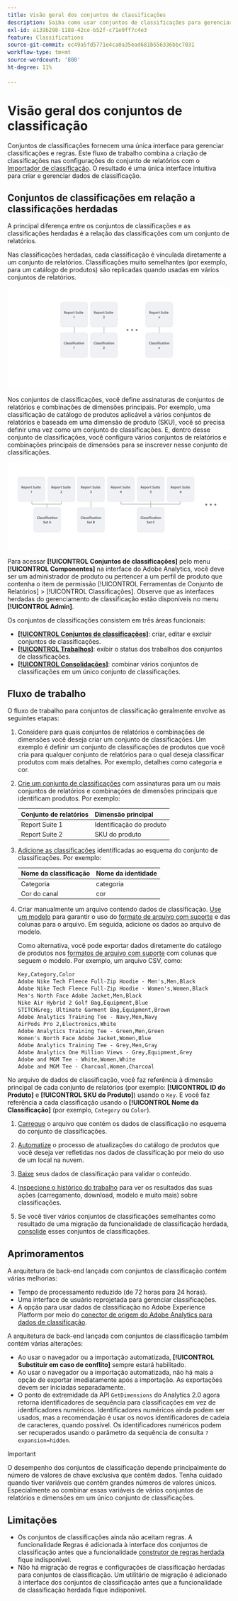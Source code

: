 ```yaml
---
title: Visão geral dos conjuntos de classificações
description: Saiba como usar conjuntos de classificações para gerenciar dados de classificação. Entenda como os conjuntos de classificações diferem das classificações herdadas.
exl-id: a139b298-1188-42ce-b52f-c71e0ff7c4e3
feature: Classifications
source-git-commit: ec49a5fd5771e4ca0a35ead681b556336bbc7031
workflow-type: tm+mt
source-wordcount: '800'
ht-degree: 11%

---
```


# Visão geral dos conjuntos de classificação

Conjuntos de classificações fornecem uma única interface para gerenciar classificações e regras. Este fluxo de trabalho combina a criação de classificações nas configurações do conjunto de relatórios com o [Importador de classificação](/help/components/classifications/sets/manage/set-manager.md). O resultado é uma única interface intuitiva para criar e gerenciar dados de classificação.


## Conjuntos de classificações em relação a classificações herdadas

A principal diferença entre os conjuntos de classificações e as classificações herdadas é a relação das classificações com um conjunto de relatórios.

Nas classificações herdadas, cada classificação é vinculada diretamente a um conjunto de relatórios. Classificações muito semelhantes (por exemplo, para um catálogo de produtos) são replicadas quando usadas em vários conjuntos de relatórios.

![Classificação herdada](manage/assets/classifications-legacy.svg)

Nos conjuntos de classificações, você define assinaturas de conjuntos de relatórios e combinações de dimensões principais. Por exemplo, uma classificação de catálogo de produtos aplicável a vários conjuntos de relatórios e baseada em uma dimensão de produto (SKU), você só precisa definir uma vez como um conjunto de classificações. E, dentro desse conjunto de classificações, você configura vários conjuntos de relatórios e combinações principais de dimensões para se inscrever nesse conjunto de classificações.

![Conjuntos de classificações](manage/assets/classifications-sets.svg)


Para acessar **[!UICONTROL Conjuntos de classificações]** pelo menu **[!UICONTROL Componentes]** na interface do Adobe Analytics, você deve ser um administrador de produto ou pertencer a um perfil de produto que contenha o item de permissão [!UICONTROL Ferramentas de Conjunto de Relatórios] > [!UICONTROL Classificações]. Observe que as interfaces herdadas do gerenciamento de classificação estão disponíveis no menu **[!UICONTROL Admin]**.

Os conjuntos de classificações consistem em três áreas funcionais:

* [**[!UICONTROL Conjuntos de classificações]**](manage/set-manager.md): criar, editar e excluir conjuntos de classificações.
* [**[!UICONTROL Trabalhos]**](job-manager.md): exibir o status dos trabalhos dos conjuntos de classificações.
* [**[!UICONTROL Consolidações]**](consolidations/manage.md): combinar vários conjuntos de classificações em um único conjunto de classificações.


## Fluxo de trabalho

O fluxo de trabalho para conjuntos de classificação geralmente envolve as seguintes etapas:

1. Considere para quais conjuntos de relatórios e combinações de dimensões você deseja criar um conjunto de classificações. Um exemplo é definir um conjunto de classificações de produtos que você cria para qualquer conjunto de relatórios para o qual deseja classificar produtos com mais detalhes. Por exemplo, detalhes como categoria e cor.
1. [Crie um conjunto de classificações](/help/components/classifications/sets/manage/create.md) com assinaturas para um ou mais conjuntos de relatórios e combinações de dimensões principais que identificam produtos. Por exemplo:

   | Conjunto de relatórios | Dimensão principal |
   |---|---|
   | Report Suite 1 | Identificação do produto |
   | Report Suite 2 | SKU do produto |

1. [Adicione as classificações](/help/components/classifications/sets/manage/schema.md#add) identificadas ao esquema do conjunto de classificações. Por exemplo:

   | Nome da classificação | Nome da identidade |
   |---|---|
   | Categoria | categoria |
   | Cor do canal | cor |

1. Criar manualmente um arquivo contendo dados de classificação. [Use um modelo](/help/components/classifications/sets/manage/schema.md#template) para garantir o uso do [formato de arquivo com suporte](data-files.md#classification-set-file-formats) e das colunas para o arquivo. Em seguida, adicione os dados ao arquivo de modelo.

   Como alternativa, você pode exportar dados diretamente do catálogo de produtos nos [formatos de arquivo com suporte](data-files.md#classification-set-file-formats) com colunas que seguem o modelo. Por exemplo, um arquivo CSV, como:

   ```
   Key,Category,Color
   Adobe Nike Tech Fleece Full-Zip Hoodie - Men's,Men,Black
   Adobe Nike Tech Fleece Full-Zip Hoodie - Women's,Women,Black
   Men's North Face Adobe Jacket,Men,Black
   Nike Air Hybrid 2 Golf Bag,Equipment,Blue
   STITCH&reg; Ultimate Garment Bag,Equipment,Brown
   Adobe Analytics Training Tee - Navy,Men,Navy
   AirPods Pro 2,Electronics,White
   Adobe Analytics Training Tee - Green,Men,Green
   Women's North Face Adobe Jacket,Women,Blue
   Adobe Analytics Training Tee - Grey,Men,Gray
   Adobe Analytics One Million Views - Grey,Equipment,Grey
   Adobe and MGM Tee - White,Women,White
   Adobe and MGM Tee - Charcoal,Women,Charcoal
   ```

No arquivo de dados de classificação, você faz referência à dimensão principal de cada conjunto de relatórios (por exemplo: **[!UICONTROL ID do Produto]** e **[!UICONTROL SKU do Produto]**) usando o `Key`. E você faz referência a cada classificação usando o **[!UICONTROL Nome da Classificação]** (por exemplo, `Category` ou `Color`).

1. [Carregue](/help/components/classifications/sets/manage/schema.md#upload) o arquivo que contém os dados de classificação no esquema do conjunto de classificações.

1. [Automatize](/help/components/classifications/sets/manage/schema.md#automate) o processo de atualizações do catálogo de produtos que você deseja ver refletidas nos dados de classificação por meio do uso de um local na nuvem.

1. [Baixe](/help/components/classifications/sets/manage/schema.md#download) seus dados de classificação para validar o conteúdo.

1. [Inspecione o histórico do trabalho](/help/components/classifications/sets/job-manager.md) para ver os resultados das suas ações (carregamento, download, modelo e muito mais) sobre classificações.
1. Se você tiver vários conjuntos de classificações semelhantes como resultado de uma migração da funcionalidade de classificação herdada, [consolide](consolidations/manage.md) esses conjuntos de classificações.



## Aprimoramentos

A arquitetura de back-end lançada com conjuntos de classificação contém várias melhorias:

* Tempo de processamento reduzido (de 72 horas para 24 horas).
* Uma interface de usuário reprojetada para gerenciar classificações.
* A opção para usar dados de classificação no Adobe Experience Platform por meio do [conector de origem do Adobe Analytics para dados de classificação](https://experienceleague.adobe.com/pt-br/docs/experience-platform/sources/connectors/adobe-applications/classifications).

A arquitetura de back-end lançada com conjuntos de classificação também contém várias alterações:

* Ao usar o navegador ou a importação automatizada, **[!UICONTROL Substituir em caso de conflito]** sempre estará habilitado.
* Ao usar o navegador ou a importação automatizada, não há mais a opção de exportar imediatamente após a importação. As exportações devem ser iniciadas separadamente.
* O ponto de extremidade da API `GetDimensions` do Analytics 2.0 agora retorna identificadores de sequência para classificações em vez de identificadores numéricos. Identificadores numéricos ainda podem ser usados, mas a recomendação é usar os novos identificadores de cadeia de caracteres, quando possível. Os identificadores numéricos podem ser recuperados usando o parâmetro da sequência de consulta `?expansion=hidden`.

>[!IMPORTANT]
>
>O desempenho dos conjuntos de classificação depende principalmente do número de valores de chave exclusiva que contêm dados. Tenha cuidado quando tiver variáveis que contêm grandes números de valores únicos. Especialmente ao combinar essas variáveis de vários conjuntos de relatórios e dimensões em um único conjunto de classificações.

## Limitações

* Os conjuntos de classificações ainda não aceitam regras. A funcionalidade Regras é adicionada à interface dos conjuntos de classificação antes que a funcionalidade [construtor de regras herdada](/help/components/classifications/crb/classification-rule-builder.md) fique indisponível.
* Não há migração de regras e configurações de classificação herdadas para conjuntos de classificação. Um utilitário de migração é adicionado à interface dos conjuntos de classificação antes que a funcionalidade de classificação herdada fique indisponível.
